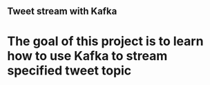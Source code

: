 ## Tweet stream with Kafka

# The goal of this project is to learn how to use Kafka to stream specified tweet topic